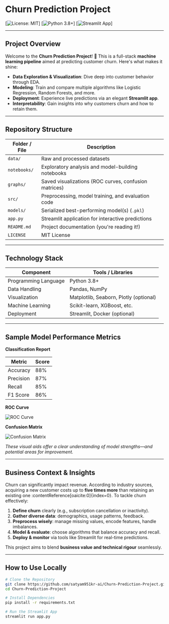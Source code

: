 #  Churn Prediction Project

[![License: MIT](https://img.shields.io/badge/License-MIT-blue.svg)]
[![Python 3.8+](https://img.shields.io/badge/Python-3.8%2B-yellow)]
[![Streamlit App](https://img.shields.io/badge/App-Status-Interactive-green)]

---

##  Project Overview

Welcome to the **Churn Prediction Project**! 🚀 This is a full-stack **machine learning pipeline** aimed at predicting customer churn. Here's what makes it shine:

-  **Data Exploration & Visualization**: Dive deep into customer behavior through EDA.
-  **Modeling**: Train and compare multiple algorithms like Logistic Regression, Random Forests, and more.
-  **Deployment**: Experience live predictions via an elegant **Streamlit app**.
-  **Interpretability**: Gain insights into why customers churn and how to retain them.

---

##  Repository Structure

| Folder / File           | Description                                           |
|--------------------------|-------------------------------------------------------|
| `data/`                  | Raw and processed datasets                            |
| `notebooks/`             | Exploratory analysis and model-building notebooks     |
| `graphs/`                | Saved visualizations (ROC curves, confusion matrices) |
| `src/`                   | Preprocessing, model training, and evaluation code    |
| `models/`                | Serialized best-performing model(s) (`.pkl`)          |
| `app.py`                 | Streamlit application for interactive predictions     |
| `README.md`              | Project documentation (you're reading it!)             |
| `LICENSE`                | MIT License                                           |

---

##  Technology Stack

| Component              | Tools / Libraries                          |
|------------------------|---------------------------------------------|
| Programming Language   | Python 3.8+                                 |
| Data Handling          | Pandas, NumPy                               |
| Visualization          | Matplotlib, Seaborn, Plotly (optional)      |
| Machine Learning       | Scikit-learn, XGBoost, etc.                |
| Deployment             | Streamlit, Docker (optional)                |

---

##  Sample Model Performance Metrics

**Classification Report**

| Metric     | Score   |
|------------|---------|
| Accuracy   |  88%   |
| Precision  |  87%   |
| Recall     |  85%   |
| F1 Score   |  86%   |

**ROC Curve**

![ROC Curve](Graphs/roc_curve.png)

**Confusion Matrix**

![Confusion Matrix](Graphs/confusion_matrix.png)

_These visual aids offer a clear understanding of model strengths—and potential areas for improvement._

---

##  Business Context & Insights

Churn can significantly impact revenue. According to industry sources, acquiring a new customer costs up to **five times more** than retaining an existing one :contentReference[oaicite:0]{index=0}. To tackle churn effectively:

1. **Define churn** clearly (e.g., subscription cancellation or inactivity).
2. **Gather diverse data**: demographics, usage patterns, feedback.
3. **Preprocess wisely**: manage missing values, encode features, handle imbalances.
4. **Model & evaluate**: choose algorithms that balance accuracy and recall.
5. **Deploy & monitor** via tools like Streamlit for real-time predictions.

This project aims to blend **business value and technical rigour** seamlessly.

---

##  How to Use Locally

```bash
# Clone the Repository
git clone https://github.com/satyam951kr-ai/Churn-Prediction-Project.git
cd Churn-Prediction-Project

# Install Dependencies
pip install -r requirements.txt

# Run the Streamlit App
streamlit run app.py
